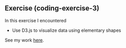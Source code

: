 ## Exercise (coding-exercise-3)

In this exercise I encountered
- Use D3.js to visualize data using elementary shapes

See my work [here](https://tomzhu1024.github.io/cdv-student/coding-exercises/coding-exercise-3/).
